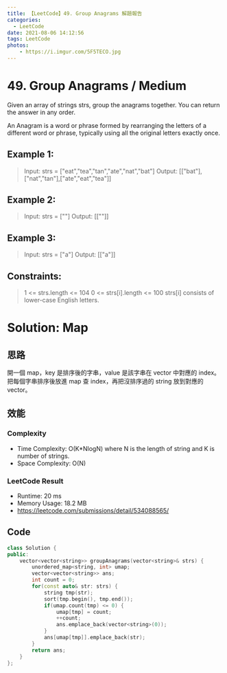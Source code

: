 ```yaml
---
title: 【LeetCode】49. Group Anagrams 解題報告
categories:
  - LeetCode
date: 2021-08-06 14:12:56
tags: LeetCode
photos:
    - https://i.imgur.com/5F5TECO.jpg
---
```

 
# 49. Group Anagrams / Medium

Given an array of strings strs, group the anagrams together. You can return the answer in any order.

An Anagram is a word or phrase formed by rearranging the letters of a different word or phrase, typically using all the original letters exactly once.

<!-- more --> 
## Example 1:
> Input: strs = ["eat","tea","tan","ate","nat","bat"]
>Output: [["bat"],["nat","tan"],["ate","eat","tea"]]

## Example 2:
> Input: strs = [""]
> Output: [[""]]

## Example 3:
> Input: strs = ["a"]
> Output: [["a"]]

## Constraints:
> 1 <= strs.length <= 104
> 0 <= strs[i].length <= 100
> strs[i] consists of lower-case English letters.


# Solution: Map
## 思路
開一個 map，key 是排序後的字串，value 是該字串在 vector 中對應的 index。
把每個字串排序後放進 map 查 index，再把沒排序過的 string 放到對應的 vector。

## 效能

### Complexity 
- Time Complexity: O(K*NlogN) where N is the length of string and K is number of strings.
- Space Complexity: O(N)

### LeetCode Result

- Runtime: 20 ms
- Memory Usage: 18.2 MB 
- https://leetcode.com/submissions/detail/534088565/

## Code
```cpp
class Solution {
public:
    vector<vector<string>> groupAnagrams(vector<string>& strs) {
        unordered_map<string, int> umap;
        vector<vector<string>> ans;
        int count = 0;
        for(const auto& str: strs) {
            string tmp(str);
            sort(tmp.begin(), tmp.end());
            if(umap.count(tmp) <= 0) {
                umap[tmp] = count;
                ++count;
                ans.emplace_back(vector<string>(0));
            } 
            ans[umap[tmp]].emplace_back(str);
        }
        return ans;
    }
};
```
